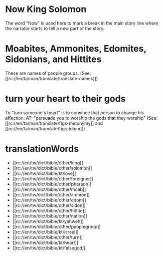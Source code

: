 # Now King Solomon

The word "Now" is used here to mark a break in the main story line where the narrator starts to tell a new part of the story.

# Moabites, Ammonites, Edomites, Sidonians, and Hittites

These are names of people groups. (See: [[rc://en/ta/man/translate/translate-names]])

# turn your heart to their gods

To "turn someone's heart" is to convince that person to change his affection. AT: "persuade you to worship the gods that they worship" (See: [[rc://en/ta/man/translate/figs-metonymy]] and [[rc://en/ta/man/translate/figs-idiom]])

# translationWords

* [[rc://en/tw/dict/bible/other/king]]
* [[rc://en/tw/dict/bible/other/solomon]]
* [[rc://en/tw/dict/bible/kt/love]]
* [[rc://en/tw/dict/bible/other/foreigner]]
* [[rc://en/tw/dict/bible/other/pharaoh]]
* [[rc://en/tw/dict/bible/other/moab]]
* [[rc://en/tw/dict/bible/other/ammon]]
* [[rc://en/tw/dict/bible/other/edom]]
* [[rc://en/tw/dict/bible/other/sidon]]
* [[rc://en/tw/dict/bible/other/hittite]]
* [[rc://en/tw/dict/bible/other/nation]]
* [[rc://en/tw/dict/bible/kt/yahweh]]
* [[rc://en/tw/dict/bible/other/peoplegroup]]
* [[rc://en/tw/dict/bible/kt/israel]]
* [[rc://en/tw/dict/bible/other/turn]]
* [[rc://en/tw/dict/bible/kt/heart]]
* [[rc://en/tw/dict/bible/kt/falsegod]]